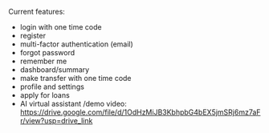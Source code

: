 Current features:
- login with one time code
- register
- multi-factor authentication (email)
- forgot password
- remember me
- dashboard/summary
- make transfer with one time code
- profile and settings
- apply for loans
- AI virtual assistant
/demo video: https://drive.google.com/file/d/1OdHzMiJB3KbhpbG4bEX5jmSRj6mz7aFr/view?usp=drive_link

